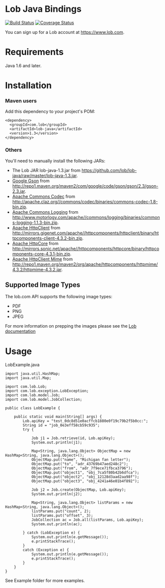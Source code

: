 # Lob Java Bindings

[![Build Status](https://secure.travis-ci.org/lob/lob-java.png)](https://travis-ci.org/lob/lob-java)
[![Coverage Status](https://coveralls.io/repos/javadev/lob-java/badge.png?branch=master)](https://coveralls.io/r/javadev/lob-java)

You can sign up for a Lob account at https://www.lob.com.

Requirements
============

Java 1.6 and later.

Installation
============

### Maven users

Add this dependency to your project's POM:

    <dependency>
      <groupId>com.lob</groupId>
      <artifactId>lob-java</artifactId>
      <version>1.3</version>
    </dependency>

### Others

You'll need to manually install the following JARs:

* The Lob JAR lob-java-1.3.jar from <https://github.com/lob/lob-java/raw/master/lob-java-1.3.jar>.
* [Google Gson](http://code.google.com/p/google-gson/) from <http://repo1.maven.org/maven2/com/google/code/gson/gson/2.3/gson-2.3.jar>.
* [Apache Commons Codec](http://commons.apache.org/proper/commons-codec/index.html) from <http://apache.claz.org//commons/codec/binaries/commons-codec-1.8-bin.zip>.
* [Apache Commons Logging](http://commons.apache.org/proper/commons-logging/) from <http://www.motorlogy.com/apache//commons/logging/binaries/commons-logging-1.1.3-bin.zip>.
* [Apache HttpClient](http://hc.apache.org/httpcomponents-client-4.3.x/index.html) from <http://mirrors.gigenet.com/apache//httpcomponents/httpclient/binary/httpcomponents-client-4.3.2-bin.zip>.
* [Apache HttpCore](http://hc.apache.org/httpcomponents-core-ga/) from <http://mirrors.sonic.net/apache//httpcomponents/httpcore/binary/httpcomponents-core-4.3.1-bin.zip>.
* [Apache HttpClient Mime](http://hc.apache.org/httpcomponents-client-ga/) from <http://repo1.maven.org/maven2/org/apache/httpcomponents/httpmime/4.3.2/httpmime-4.3.2.jar>.

Supported Image Types
--------
The lob.com API supports the following image types:

- PDF
- PNG
- JPEG

For more information on prepping the images please see the [Lob documentation](https://lob.com/docs#prepping)

Usage
=====

LobExample.java

    import java.util.HashMap;
    import java.util.Map;

    import com.lob.Lob;
    import com.lob.exception.LobException;
    import com.lob.model.Job;
    import com.lob.model.JobCollection;

    public class LobExample {

        public static void main(String[] args) {
            Lob.apiKey = "test_0dc8d51e0acffcb1880e0f19c79b2f5b0cc:";
            String id = "job_0e3eff58cb59c935";
            try {

                Job j1 = Job.retrieve(id, Lob.apiKey);
                System.out.println(j1);

                Map<String, java.lang.Object> ObjectMap = new HashMap<String, java.lang.Object>();
                ObjectMap.put("name", "Michigan fan letter");
                ObjectMap.put("to", "adr_43769b47aed248c2");
                ObjectMap.put("from", "adr_7f9ece71fbca3796");
                ObjectMap.put("object1", "obj_7ca5f80b42b6dfca");
                ObjectMap.put("object2", "obj_12128d3aad2aa98f");
                ObjectMap.put("object3", "obj_4241a46e01b4f892");

                Job j2 = Job.create(ObjectMap, Lob.apiKey);
                System.out.println(j2);

                Map<String, java.lang.Object> listParams = new HashMap<String, java.lang.Object>();
                listParams.put("count", 2);
                listParams.put("offset", 3);
                JobCollection ac = Job.all(listParams, Lob.apiKey);
                System.out.println(ac);

            } catch (LobException e) {
                System.out.println(e.getMessage());
                e.printStackTrace();
            }
            catch (Exception e) {
                System.out.println(e.getMessage());
                e.printStackTrace();
            }
        }
    }


See Example folder for more examples.
